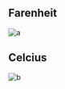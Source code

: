 
## Farenheit
![a](https://user-images.githubusercontent.com/40445351/98389544-3380fb80-2022-11eb-8c6d-1a4a81e74dff.PNG)

## Celcius
![b](https://user-images.githubusercontent.com/40445351/98389624-4e537000-2022-11eb-91c3-a471d03deade.PNG)
